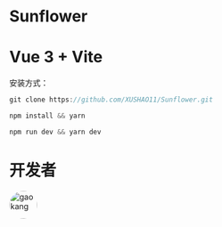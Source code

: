 # Sunflower

# Vue 3 + Vite

安装方式：

```js
git clone https://github.com/XUSHAO11/Sunflower.git
```

```js
npm install && yarn
```

```js
npm run dev && yarn dev
```



# 开发者
  <a href="https://github.com/gaokang804"></a><img src="https://avatars.githubusercontent.com/u/134194038?v=4" alt="gaokang" style="width: 50px;border-radius: 100%;">



